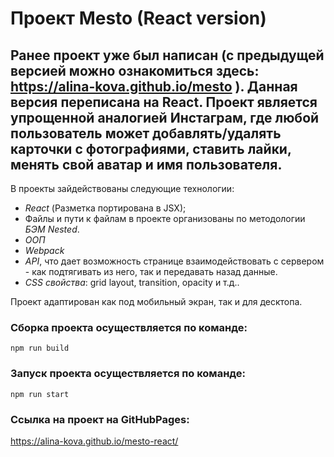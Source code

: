 # Проект Mesto (React version)

## Ранее проект уже был написан (с предыдущей версией можно ознакомиться здесь: https://alina-kova.github.io/mesto ). Данная версия переписана на React. Проект является упрощенной аналогией Инстаграм, где любой пользователь может добавлять/удалять карточки с фотографиями, ставить лайки, менять свой аватар и имя пользователя.

В проекты зайдействованы следующие технологии:

* *React* (Разметка портирована в JSX);
* Файлы и пути к файлам в проекте организованы по методологии *БЭМ Nested*.
* *ООП*
* *Webpack*
* *API*, что дает возможность странице взаимодействовать с сервером - как подтягивать из него, так и передавать назад данные.
* *CSS свойства*: grid layout, transition, opacity и т.д..

Проект адаптирован как под мобильный экран, так и для десктопа.

### Сборка проекта осуществляется по команде:

    npm run build

### Запуск проекта осуществляется по команде:

    npm run start

### Cсылка на проект на GitHubPages:

https://alina-kova.github.io/mesto-react/
